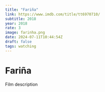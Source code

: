 ```yaml
---
title: "Fariña"
link: https://www.imdb.com/title/tt6970710/
subtitle: 2018
year: 2018
rate: 3
image: farinha.png
date: 2024-07-11T10:44:54Z
draft: false
tags: watching
---
```


# Fariña

Film description
